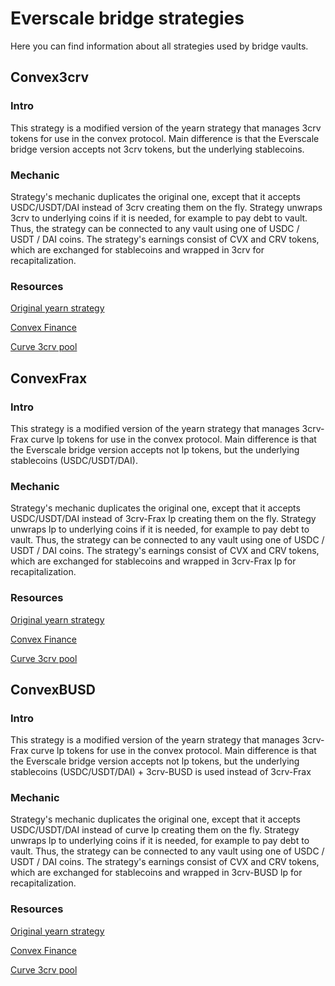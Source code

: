 # Everscale bridge strategies

Here you can find information about all strategies used by bridge vaults.

## Convex3crv
### Intro
This strategy is a modified version of the yearn strategy that manages 3crv tokens
for use in the convex protocol. Main difference is that the Everscale bridge version
accepts not 3crv tokens, but the underlying stablecoins.

### Mechanic
Strategy's mechanic duplicates the original one, except that it accepts USDC/USDT/DAI instead of 3crv creating them on the fly.
Strategy unwraps 3crv to underlying coins if it is needed, for example to pay debt to vault.
Thus, the strategy can be connected to any vault using one of USDC / USDT / DAI coins.
The strategy's earnings consist of CVX and CRV tokens, which are exchanged for stablecoins and wrapped in 3crv
for recapitalization.

### Resources
[Original yearn strategy](https://yearn.watch/network/ethereum/vault/0x84E13785B5a27879921D6F685f041421C7F482dA/strategy/0xeC088B98e71Ba5FFAf520c2f6A6F0153f1bf494B)

[Convex Finance](https://www.convexfinance.com/stake)

[Curve 3crv pool](https://curve.fi/3pool/deposit)

## ConvexFrax
### Intro
This strategy is a modified version of the yearn strategy that manages 3crv-Frax curve lp tokens
for use in the convex protocol. Main difference is that the Everscale bridge version
accepts not lp tokens, but the underlying stablecoins (USDC/USDT/DAI).

### Mechanic
Strategy's mechanic duplicates the original one, except that it accepts USDC/USDT/DAI instead of 3crv-Frax lp creating them on the fly.
Strategy unwraps lp to underlying coins if it is needed, for example to pay debt to vault.
Thus, the strategy can be connected to any vault using one of USDC / USDT / DAI coins.
The strategy's earnings consist of CVX and CRV tokens, which are exchanged for stablecoins and wrapped in 3crv-Frax lp
for recapitalization.

### Resources
[Original yearn strategy](https://yearn.watch/network/ethereum/vault/0xB4AdA607B9d6b2c9Ee07A275e9616B84AC560139/strategy/0x5E1dCe90AB54382e3f66E0b245E07209798c171c)

[Convex Finance](https://www.convexfinance.com/stake)

[Curve 3crv pool](https://curve.fi/frax/deposit)

## ConvexBUSD
### Intro
This strategy is a modified version of the yearn strategy that manages 3crv-Frax curve lp tokens
for use in the convex protocol. Main difference is that the Everscale bridge version
accepts not lp tokens, but the underlying stablecoins (USDC/USDT/DAI) + 3crv-BUSD is used instead of 3crv-Frax

### Mechanic
Strategy's mechanic duplicates the original one, except that it accepts USDC/USDT/DAI instead of curve lp creating them on the fly.
Strategy unwraps lp to underlying coins if it is needed, for example to pay debt to vault.
Thus, the strategy can be connected to any vault using one of USDC / USDT / DAI coins.
The strategy's earnings consist of CVX and CRV tokens, which are exchanged for stablecoins and wrapped in 3crv-BUSD lp
for recapitalization.

### Resources
[Original yearn strategy](https://yearn.watch/network/ethereum/vault/0xB4AdA607B9d6b2c9Ee07A275e9616B84AC560139/strategy/0x5E1dCe90AB54382e3f66E0b245E07209798c171c)

[Convex Finance](https://www.convexfinance.com/stake)

[Curve 3crv pool](https://curve.fi/busdv2/deposit)
